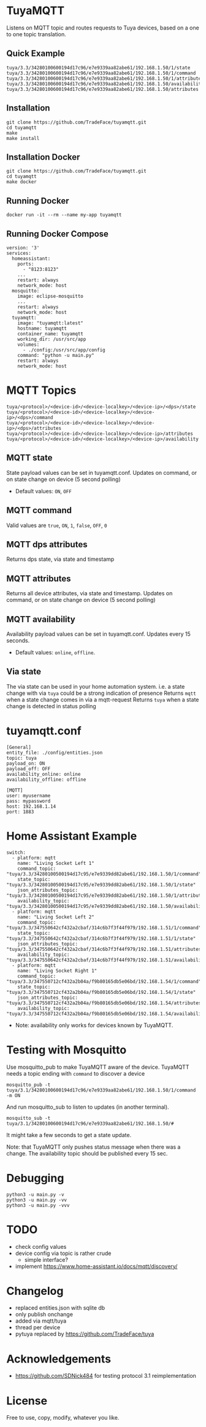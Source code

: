 TuyaMQTT
==================

Listens on MQTT topic and routes requests to Tuya devices, based on a one to one topic translation. 

Quick Example
-----------
```
tuya/3.3/34280100600194d17c96/e7e9339aa82abe61/192.168.1.50/1/state
tuya/3.3/34280100600194d17c96/e7e9339aa82abe61/192.168.1.50/1/command
tuya/3.3/34280100600194d17c96/e7e9339aa82abe61/192.168.1.50/1/attributes
tuya/3.3/34280100600194d17c96/e7e9339aa82abe61/192.168.1.50/availability
tuya/3.3/34280100600194d17c96/e7e9339aa82abe61/192.168.1.50/attributes
```

Installation 
-----------
```
git clone https://github.com/TradeFace/tuyamqtt.git
cd tuyamqtt
make
make install
```

Installation Docker
-----------
```
git clone https://github.com/TradeFace/tuyamqtt.git
cd tuyamqtt
make docker
```

Running Docker
------------
```
docker run -it --rm --name my-app tuyamqtt
```

Running Docker Compose
-------------
```
version: '3'
services:
  homeassistant:
    ports: 
      - "8123:8123"
    ...
    restart: always
    network_mode: host
  mosquitto:
    image: eclipse-mosquitto
    ...
    restart: always
    network_mode: host
  tuyamqtt:
    image: "tuyamqtt:latest"
    hostname: tuyamqtt 
    container_name: tuyamqtt   
    working_dir: /usr/src/app    
    volumes:
      - ./config:/usr/src/app/config    
    command: "python -u main.py"
    restart: always
    network_mode: host
```

MQTT Topics
===========
```
tuya/<protocol>/<device-id>/<device-localkey>/<device-ip>/<dps>/state
tuya/<protocol>/<device-id>/<device-localkey>/<device-ip>/<dps>/command
tuya/<protocol>/<device-id>/<device-localkey>/<device-ip>/<dps>/attributes
tuya/<protocol>/<device-id>/<device-localkey>/<device-ip>/attributes
tuya/<protocol>/<device-id>/<device-localkey>/<device-ip>/availability
```

MQTT state
--------------
State payload values can be set in tuyamqtt.conf. Updates on command, or on state change on device (5 second polling)

- Default values: `ON`, `OFF`

MQTT command
--------------
Valid values are `true`, `ON`, `1`, `false`, `OFF`, `0`

MQTT dps attributes
--------------
Returns dps state, via state and timestamp

MQTT attributes
--------------
Returns all device attributes, via state and timestamp. Updates on command, or on state change on device (5 second polling)

MQTT availability
--------------
Availability payload values can be set in tuyamqtt.conf. Updates every 15 seconds. 

- Default values: `online`, `offline`.

Via state
-----------
The via state can be used in your home automation system. i.e. a state change with via `tuya` could be a strong indication of presence 
Returns `mqtt` when a state change comes in via a mqtt-request 
Returns `tuya` when a state change is detected in status polling 

tuyamqtt.conf
==============
```
[General]
entity_file: ./config/entities.json
topic: tuya
payload_on: ON
payload_off: OFF
availability_online: online
availability_offline: offline

[MQTT]
user: myusername
pass: mypassword
host: 192.168.1.14
port: 1883
```


Home Assistant Example
=============
```
switch:
  - platform: mqtt
    name: "Living Socket Left 1"
    command_topic: "tuya/3.3/34280100500194d17c95/e7e9339dd82abe61/192.168.1.50/1/command"  
    state_topic: "tuya/3.3/34280100500194d17c95/e7e9339dd82abe61/192.168.1.50/1/state"
    json_attributes_topic: "tuya/3.3/34280100500194d17c95/e7e9339dd82abe61/192.168.1.50/1/attributes"
    availability_topic: "tuya/3.3/34280100500194d17c95/e7e9339dd82abe61/192.168.1.50/availability"
  - platform: mqtt
    name: "Living Socket Left 2"
    command_topic: "tuya/3.3/347550642cf432a2cbaf/314c6b7f3f44f979/192.168.1.51/1/command"
    state_topic: "tuya/3.3/347550642cf432a2cbaf/314c6b7f3f44f979/192.168.1.51/1/state"
    json_attributes_topic: "tuya/3.3/347550642cf432a2cbaf/314c6b7f3f44f979/192.168.1.51/attributes"
    availability_topic: "tuya/3.3/347550642cf432a2cbaf/314c6b7f3f44f979/192.168.1.51/availability"
  - platform: mqtt
    name: "Living Socket Right 1"
    command_topic: "tuya/3.3/347550712cf432a2b04a/f9b80165db5e06bd/192.168.1.54/1/command" 
    state_topic: "tuya/3.3/347550712cf432a2b04a/f9b80165db5e06bd/192.168.1.54/1/state"
    json_attributes_topic: "tuya/3.3/347550712cf432a2b04a/f9b80165db5e06bd/192.168.1.54/attributes"
    availability_topic: "tuya/3.3/347550712cf432a2b04a/f9b80165db5e06bd/192.168.1.54/availability"
```
- Note: availability only works for devices known by TuyaMQTT.

Testing with Mosquitto
========================
Use mosquitto_pub to make TuyaMQTT aware of the device. TuyaMQTT needs a topic ending with `command` to discover a device

```mosquitto_pub -t tuya/3.1/34280100600194d17c96/e7e9339aa82abe61/192.168.1.50/1/command -m ON``` 

And run mosquitto_sub to listen to updates (in another terminal). 

```mosquitto_sub -t tuya/3.1/34280100600194d17c96/e7e9339aa82abe61/192.168.1.50/#```

It might take a few seconds to get a state update. 

Note: that TuyaMQTT only pushes status message when there was a change. The availability topic should be published every 15 sec. 

Debugging
================
```
python3 -u main.py -v
python3 -u main.py -vv
python3 -u main.py -vvv
```

TODO
===================
- check config values
- device config via topic is rather crude
  - simple interface?
- implement https://www.home-assistant.io/docs/mqtt/discovery/


Changelog
==================
- replaced entities.json with sqlite db
- only publish onchange
- added via mqtt/tuya
- thread per device
- pytuya replaced by https://github.com/TradeFace/tuya

Acknowledgements
=================
- https://github.com/SDNick484 for testing protocol 3.1 reimplementation

License
====================
Free to use, copy, modify, whatever you like.

